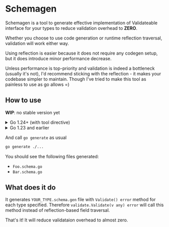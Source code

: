 # Schemagen

Schemagen is a tool to generate effective implementation of Validateable
interface for your types to reduce validation overhead to **ZERO**.

Whether you choose to use code generation or runtime reflection traversal, validation will work either way.

Using reflection is easier because it does not require any codegen setup, but it does introduce minor performance decrease.

Unless performance is top-priority and validation is indeed a bottleneck (usually it's not), I'd recommend sticking with the reflection - it makes your codebase simpler to maintain. Though I've tried to make this tool as painless to use as go allows =)

## How to use

**WIP**: no stable version yet

<details>
<summary>Go 1.24+ (with tool directive)</summary>

```bash
go get -tool github.com/metafates/schema/cmd/schemagen@main
```

This will add a tool directive to your `go.mod` file

Then you can use it with `go:generate` directive (notice the `go tool` prefix)

```go
//go:generate go tool schemagen -type Foo,Bar

type Foo struct {
    A required.NonZero[string]
    B optional.Negative[int]
}

type Bar map[string]MyStruct
```

</details>

<details>
<summary>Go 1.23 and earlier</summary>

See https://marcofranssen.nl/manage-go-tools-via-go-modules

Or:

```bash
go install github.com/metafates/schema/cmd/schemagen@main
```

Ensure that `schemagen` is in your `$PATH`:

```bash
which schemagen # should output something if everything is ok
```

Then you can use it with `go:generate` directive

```go
//go:generate schemagen -type Foo,Bar

type Foo struct {
    A required.NonZero[string]
    B optional.Negative[int]
}

type Bar map[string]MyStruct
```

</details>


And call `go generate` as usual

```bash
go generate ./...
```

You should see the following files generated:

- `Foo.schema.go`
- `Bar.schema.go`

## What does it do

It generates `YOUR_TYPE.schema.gen` file with `Validate() error` method for each type specified.
Therefore `validate.Validate(v any) error` will call this method instead of reflection-based field traversal.

That's it! It will reduce validataion overhead to almost zero.
